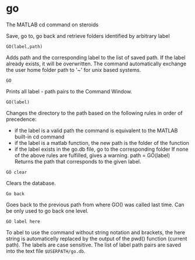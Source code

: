 # go
The MATLAB cd command on steroids

Save, go to, go back and retrieve folders identified by arbitrary label

`GO(label,path)`

Adds path and the corresponding label to the list of saved path. If the
label already exists, it will be overwritten. The command automatically
exchange the user home folder path to '~' for unix based systems.

`GO`

Prints all label - path pairs to the Command Window.

`GO(label)`

Changes the directory to the path based on the following rules in order
of precedence:
  -   if the label is a valid path the command is equivalent to the
      MATLAB built-in cd command
  -   if the label is a matlab function, the new path is the folder of
      the function
  -   if the label exists in the go.db file, go to the corresponding
      folder
If none of the above rules are fulfilled, gives a warning.
path = GO(label)
Returns the path that corresponds to the given label.

`GO clear`

Clears the database.

`Go back`

Goes back to the previous path from where GO() was called last time. Can
be only used to go back one level.

`GO label here`

To abel to use the command without string notation and brackets, the here
string is automaticelly replaced by the output of the pwd() function
(current path).
The labels are case sensitive. The list of label path pairs are saved
into the text file `$USERPATH/go.db`.
